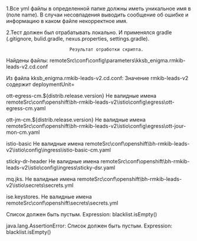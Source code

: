 1.Все yml файлы в определенной папке должны иметь уникальное имя в (поле name). В случаи несовпадения выводить сообщение об ошибке и информацию в каком файле некорректное имя.

2.Тест должен был отрабатывать локально. И применялся gradle (.gitignore, bulid.gradle, nexus.properties, settings.gradle).

                            Результат отработки скрипта. 


Найдены файлы: remoteSrc\conf\config\parameters\kksb_enigma.rmkib-leads-v2.cd.conf

Из файла kksb_enigma.rmkib-leads-v2.cd.conf: Значение rmkib-leads-v2 содержит deploymentUnit=

ott-egress-cm.${distrib.release.version} Не валидные имена remoteSrc\conf\openshift\bh-rmkib-leads-v2\istio\config\egress\ott-egress-cm.yaml

ott-jm-cm.${distrib.release.version} Не валидные имена remoteSrc\conf\openshift\bh-rmkib-leads-v2\istio\config\egress\ott-jour-mon-cm.yaml

istio-basic Не валидные имена remoteSrc\conf\openshift\bh-rmkib-leads-v2\istio\config\ingress\istio-basic-cm.yaml

sticky-dr-header Не валидные имена remoteSrc\conf\openshift\bh-rmkib-leads-v2\istio\config\ingress\sticky-dsr.yaml

mq.jks. Не валидные имена remoteSrc\conf\openshift\bh-rmkib-leads-v2\istio\secrets\secrets.yml

ise.keystores. Не валидные имена remoteSrc\conf\openshift\secrets\secrets.yml



Список должен быть пустым. Expression: blacklist.isEmpty()

java.lang.AssertionError: Список должен быть пустым. Expression: blacklist.isEmpty()